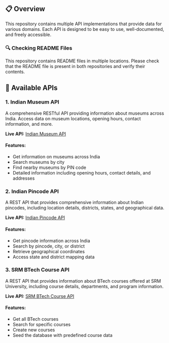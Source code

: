 ## 📋 Overview

This repository contains multiple API implementations that provide data for various domains. Each API is designed to be easy to use, well-documented, and freely accessible.

### 🔍 Checking README Files

This repository contains README files in multiple locations. Please check that the README file is present in both repositories and verify their contents.

## 🔗 Available APIs

### 1. Indian Museum API

A comprehensive RESTful API providing information about museums across India. Access data on museum locations, opening hours, contact information, and more.

**Live API:** [Indian Museum API](https://museum-api-indian.vercel.app/)

#### Features:

- Get information on museums across India
- Search museums by city
- Find nearby museums by PIN code
- Detailed information including opening hours, contact details, and addresses

### 2. Indian Pincode API

A REST API that provides comprehensive information about Indian pincodes, including location details, districts, states, and geographical data.

**Live API:** [Indian Pincode API](https://indian-pincode-api.vercel.app)

#### Features:

- Get pincode information across India
- Search by pincode, city, or district
- Retrieve geographical coordinates
- Access state and district mapping data

### 3. SRM BTech Course API

A REST API that provides information about BTech courses offered at SRM University, including course details, departments, and program information.

**Live API:** [SRM BTech Course API](https://srm-course-api.vercel.app/)

#### Features:

- Get all BTech courses
- Search for specific courses
- Create new courses
- Seed the database with predefined course data
